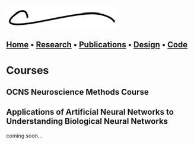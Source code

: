<picture>
  <source media="(prefers-color-scheme: dark)" srcset="images/logo_dark.jpg">
  <img alt="Light: 'Consider switching to dark mode!' Dark: ''" src="images/logo.jpg">
</picture>

[Home](https://chasebrown.io) • [Research](research.md) • [Publications](https://scholar.google.com/citations?user=qjRD8Z8AAAAJ) • [Design](design.md) • [Code](https://github.com/chasealanbrown.html)
---

# Courses
## OCNS Neuroscience Methods Course

## Applications of Artificial Neural Networks to Understanding Biological Neural Networks

coming soon...
